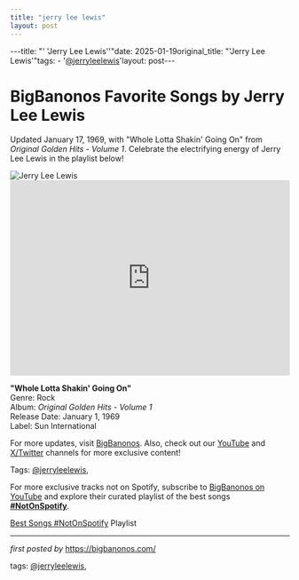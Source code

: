 ```yaml
---
title: "jerry lee lewis"
layout: post
---
```

---title: "' 'Jerry Lee Lewis''"date: 2025-01-19original_title: "'Jerry Lee Lewis'"tags:  - '[@jerryleelewis](/tags/jerryleelewis/)'layout: post---<!-- Title of the Post --><h1 >BigBanonos Favorite Songs by Jerry Lee Lewis</h1> <!-- Introductory Text --><p >Updated January 17, 1969, with "Whole Lotta Shakin' Going On" from <em>Original Golden Hits - Volume 1</em>. Celebrate the electrifying energy of Jerry Lee Lewis in the playlist below!</p> <!-- Featured Image --><div > <img src="https://i.scdn.co/image/ab6761610000e5eb01ff3e4f94ff73cab6c4c0bb" alt="Jerry Lee Lewis" /></div> <!-- Spotify Embed --><div > <iframe src="https://open.spotify.com/embed/playlist/56AqriD4dBXbp8uY6OdYBT?utm_source=generator" width="100%" height="352" frameborder="0" allowfullscreen="" allow="autoplay; clipboard-write; encrypted-media; fullscreen; picture-in-picture" loading="lazy"></iframe></div> <!-- Song Information --><div > <p><strong>"Whole Lotta Shakin' Going On"</strong><br> Genre: Rock<br> Album: <em>Original Golden Hits - Volume 1</em><br> Release Date: January 1, 1969<br> Label: Sun International</p></div> <!-- Footer Links --><div > <p>For more updates, visit <a href="https://bigbanonos.com/" target="_blank">BigBanonos</a>. Also, check out our <a href="https://www.youtube.com/[@BigBanonos](/tags/BigBanonos/)" target="_blank">YouTube</a> and <a href="https://x.com/bigbanonos" target="_blank">X/Twitter</a> channels for more exclusive content!</p></div> <!-- Tags --><p >Tags: [@jerryleelewis](/tags/jerryleelewis/),</p><!--Subscribe and Playlist Links--><div>    <p>For more exclusive tracks not on Spotify, subscribe to <a href="https://www.youtube.com/[@BigBanonos](/tags/BigBanonos/)" target="_blank">BigBanonos on YouTube</a> and explore their curated playlist of the best songs <strong>[#NotOnSpotify](/tags/NotOnSpotify/)</strong>.</p>    <p><a href="https://www.youtube.com/playlist?list=PLtuNtuTatqI0kFahUCbtbfenC_ET5O_tr" target="_blank">Best Songs [#NotOnSpotify](/tags/NotOnSpotify/) Playlist<br /></a></p></div><hr /><p><em>first posted by</em> <a href="https://bigbanonos.com/" rel="noopener" target="_new">https://bigbanonos.com/</a></p><p>tags: [@jerryleelewis](/tags/jerryleelewis/),</p>